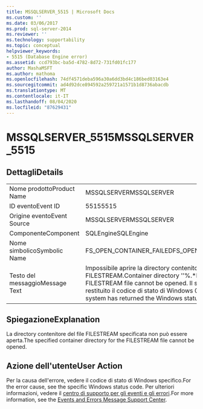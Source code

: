 ```yaml
---
title: MSSQLSERVER_5515 | Microsoft Docs
ms.custom: ''
ms.date: 03/06/2017
ms.prod: sql-server-2014
ms.reviewer: ''
ms.technology: supportability
ms.topic: conceptual
helpviewer_keywords:
- 5515 (Database Engine error)
ms.assetid: ccd793bc-ba5d-4782-8d72-731fd01fc177
author: MashaMSFT
ms.author: mathoma
ms.openlocfilehash: 74df4571deba596a30a6dd3bd4c186bed03163e4
ms.sourcegitcommit: ad4d92dce894592a259721a1571b1d8736abacdb
ms.translationtype: MT
ms.contentlocale: it-IT
ms.lasthandoff: 08/04/2020
ms.locfileid: "87629431"
---
```

# <a name="mssqlserver_5515"></a><span data-ttu-id="974b0-102">MSSQLSERVER_5515</span><span class="sxs-lookup"><span data-stu-id="974b0-102">MSSQLSERVER_5515</span></span>
    
## <a name="details"></a><span data-ttu-id="974b0-103">Dettagli</span><span class="sxs-lookup"><span data-stu-id="974b0-103">Details</span></span>  
  
|||  
|-|-|  
|<span data-ttu-id="974b0-104">Nome prodotto</span><span class="sxs-lookup"><span data-stu-id="974b0-104">Product Name</span></span>|<span data-ttu-id="974b0-105">MSSQLSERVER</span><span class="sxs-lookup"><span data-stu-id="974b0-105">MSSQLSERVER</span></span>|  
|<span data-ttu-id="974b0-106">ID evento</span><span class="sxs-lookup"><span data-stu-id="974b0-106">Event ID</span></span>|<span data-ttu-id="974b0-107">5515</span><span class="sxs-lookup"><span data-stu-id="974b0-107">5515</span></span>|  
|<span data-ttu-id="974b0-108">Origine evento</span><span class="sxs-lookup"><span data-stu-id="974b0-108">Event Source</span></span>|<span data-ttu-id="974b0-109">MSSQLSERVER</span><span class="sxs-lookup"><span data-stu-id="974b0-109">MSSQLSERVER</span></span>|  
|<span data-ttu-id="974b0-110">Componente</span><span class="sxs-lookup"><span data-stu-id="974b0-110">Component</span></span>|<span data-ttu-id="974b0-111">SQLEngine</span><span class="sxs-lookup"><span data-stu-id="974b0-111">SQLEngine</span></span>|  
|<span data-ttu-id="974b0-112">Nome simbolico</span><span class="sxs-lookup"><span data-stu-id="974b0-112">Symbolic Name</span></span>|<span data-ttu-id="974b0-113">FS_OPEN_CONTAINER_FAILED</span><span class="sxs-lookup"><span data-stu-id="974b0-113">FS_OPEN_CONTAINER_FAILED</span></span>|  
|<span data-ttu-id="974b0-114">Testo del messaggio</span><span class="sxs-lookup"><span data-stu-id="974b0-114">Message Text</span></span>|<span data-ttu-id="974b0-115">Impossibile aprire la directory contenitore ''%.\*ls'' del file FILESTREAM.</span><span class="sxs-lookup"><span data-stu-id="974b0-115">Container directory ''%.\*ls'' of the FILESTREAM file cannot be opened.</span></span> <span data-ttu-id="974b0-116">Il sistema operativo ha restituito il codice di stato di Windows 0x%x.</span><span class="sxs-lookup"><span data-stu-id="974b0-116">The operating system has returned the Windows status code 0x%x.</span></span>|  
  
## <a name="explanation"></a><span data-ttu-id="974b0-117">Spiegazione</span><span class="sxs-lookup"><span data-stu-id="974b0-117">Explanation</span></span>  
 <span data-ttu-id="974b0-118">La directory contenitore del file FILESTREAM specificata non può essere aperta.</span><span class="sxs-lookup"><span data-stu-id="974b0-118">The specified container directory for the FILESTREAM file cannot be opened.</span></span>  
  
## <a name="user-action"></a><span data-ttu-id="974b0-119">Azione dell'utente</span><span class="sxs-lookup"><span data-stu-id="974b0-119">User Action</span></span>  
 <span data-ttu-id="974b0-120">Per la causa dell'errore, vedere il codice di stato di Windows specifico.</span><span class="sxs-lookup"><span data-stu-id="974b0-120">For the error cause, see the specific Windows status code.</span></span> <span data-ttu-id="974b0-121">Per ulteriori informazioni, vedere il [centro di supporto per gli eventi e gli errori](https://support.microsoft.com/search?query=events%20and%20errors).</span><span class="sxs-lookup"><span data-stu-id="974b0-121">For more information, see the [Events and Errors Message Support Center](https://support.microsoft.com/search?query=events%20and%20errors).</span></span>  
  
  
